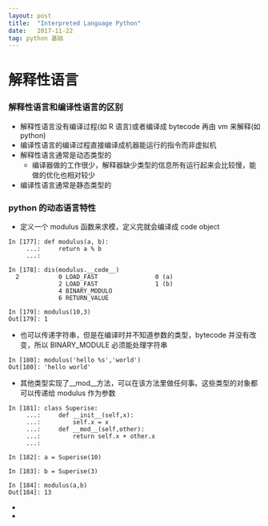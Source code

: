 ```yaml
---
layout: post
title:  "Interpreted Language Python"
date:   2017-11-22
tag: python 基础
---
```


# 解释性语言
### 解释性语言和编译性语言的区别
* 解释性语言没有编译过程(如 R 语言)或者编译成 bytecode 再由 vm 来解释(如 python)
* 编译性语言的编译过程直接编译成机器能运行的指令而非虚拟机
* 解释性语言通常是动态类型的
	* 编译器做的工作很少，解释器缺少类型的信息所有运行起来会比较慢，能做的优化也相对较少
* 编译性语言通常是静态类型的

### python 的动态语言特性
* 定义一个 modulus 函数来求模，定义完就会编译成 code object

```
In [177]: def modulus(a, b):
     ...:     return a % b
     ...:

In [178]: dis(modulus.__code__)
  2           0 LOAD_FAST                0 (a)
              2 LOAD_FAST                1 (b)
              4 BINARY_MODULO
              6 RETURN_VALUE

In [179]: modulus(10,3)
Out[179]: 1
```
* 也可以传递字符串，但是在编译时并不知道参数的类型，bytecode 并没有改变，所以 BINARY_MODULE 必须能处理字符串

```
In [180]: modulus('hello %s','world')
Out[180]: 'hello world'
```
* 其他类型实现了__mod__方法，可以在该方法里做任何事。这些类型的对象都可以传递给 modulus 作为参数

```
In [181]: class Superise:
     ...:     def __init__(self,x):
     ...:         self.x = x
     ...:     def __mod__(self,other):
     ...:         return self.x + other.x
     ...:

In [182]: a = Superise(10)

In [183]: b = Superise(3)

In [184]: modulus(a,b)
Out[184]: 13
```
* 
* 